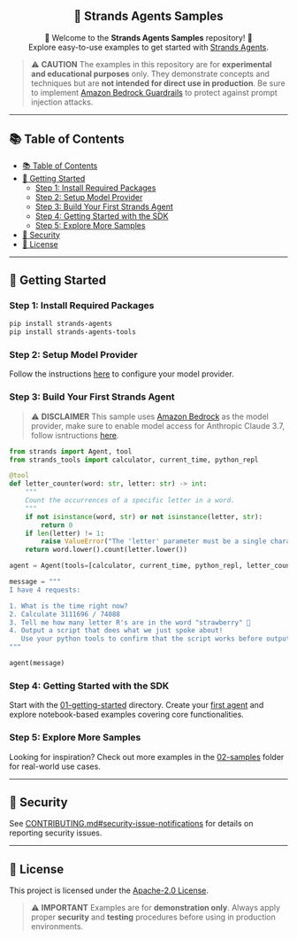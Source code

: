 <h2 align="center">🚀 Strands Agents Samples</h2>
<p align="center">
  👋 Welcome to the <strong>Strands Agents Samples</strong> repository! 👋<br>
  Explore easy-to-use examples to get started with <a href="https://www.strandsagents.com/">Strands Agents</a>.
</p>

> ⚠️ **CAUTION**
> The examples in this repository are for **experimental and educational purposes** only.
> They demonstrate concepts and techniques but are **not intended for direct use in production**.
> Be sure to implement [Amazon Bedrock Guardrails](https://docs.aws.amazon.com/bedrock/latest/userguide/prompt-injection.html) to protect against prompt injection attacks.

---

## 📚 Table of Contents

- [📚 Table of Contents](#-table-of-contents)
- [🏁 Getting Started](#-getting-started)
  - [Step 1: Install Required Packages](#step-1-install-required-packages)
  - [Step 2: Setup Model Provider](#step-2-setup-model-provider)
  - [Step 3: Build Your First Strands Agent](#step-3-build-your-first-strands-agent)
  - [Step 4: Getting Started with the SDK](#step-4-getting-started-with-the-sdk)
  - [Step 5: Explore More Samples](#step-5-explore-more-samples)
- [🔐 Security](#-security)
- [📄 License](#-license)

---

## 🏁 Getting Started

### Step 1: Install Required Packages

```bash
pip install strands-agents
pip install strands-agents-tools
```

### Step 2: Setup Model Provider

Follow the instructions [here](https://strandsagents.com/0.1.x/user-guide/concepts/model-providers/amazon-bedrock/) to configure your model provider.

### Step 3: Build Your First Strands Agent

> ⚠️ **DISCLAIMER**
> This sample uses [Amazon Bedrock](https://aws.amazon.com/bedrock) as the model provider, make sure to enable model access for Anthropic Claude 3.7, follow isntructions [here](https://strandsagents.com/0.1.x/user-guide/concepts/model-providers/amazon-bedrock/).

```python
from strands import Agent, tool
from strands_tools import calculator, current_time, python_repl

@tool
def letter_counter(word: str, letter: str) -> int:
    """
    Count the occurrences of a specific letter in a word.
    """
    if not isinstance(word, str) or not isinstance(letter, str):
        return 0
    if len(letter) != 1:
        raise ValueError("The 'letter' parameter must be a single character")
    return word.lower().count(letter.lower())

agent = Agent(tools=[calculator, current_time, python_repl, letter_counter])

message = """
I have 4 requests:

1. What is the time right now?
2. Calculate 3111696 / 74088
3. Tell me how many letter R's are in the word "strawberry" 🍓
4. Output a script that does what we just spoke about!
   Use your python tools to confirm that the script works before outputting it
"""

agent(message)
```

### Step 4: Getting Started with the SDK

Start with the [01-getting-started](./01-getting-started/) directory.
Create your [first agent](./01-getting-started/00-first-agent/) and explore notebook-based examples covering core functionalities.

### Step 5: Explore More Samples

Looking for inspiration?
Check out more examples in the [02-samples](./02-samples/) folder for real-world use cases.

---

## 🔐 Security

See [CONTRIBUTING.md#security-issue-notifications](CONTRIBUTING.md#security-issue-notifications) for details on reporting security issues.

---

## 📄 License

This project is licensed under the [Apache-2.0 License](LICENSE).

> ⚠️ **IMPORTANT**
> Examples are for **demonstration only**.
> Always apply proper **security** and **testing** procedures before using in production environments.
